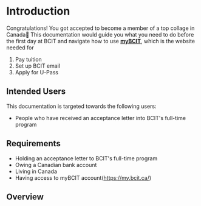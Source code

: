 # Introduction

Congratulations! You got accepted to become a member of a top collage in Canada🤞 This documentation would guide you what you need to do before the first day at BCIT and navigate how to use [**myBCIT**](https://my.bcit.ca/), which is the website needed for 

1. Pay tuition
2. Set up BCIT email
3. Apply for U-Pass



## Intended Users
This documentation is targeted towards the following users:

- People who have received an acceptance letter into BCIT's full-time program

## Requirements
- Holding an acceptance letter to BCIT's full-time program
- Owing a Canadian bank account
- Living in Canada
- Having access to myBCIT account(https://my.bcit.ca/)

## Overview


